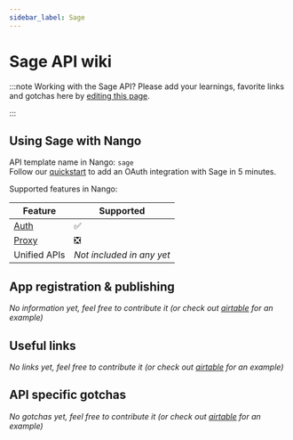 ```yaml
---
sidebar_label: Sage
---
```


# Sage API wiki

:::note Working with the Sage API?
Please add your learnings, favorite links and gotchas here by [editing this page](https://github.com/nangohq/nango/tree/master/docs/docs/providers/sage.md).

:::

## Using Sage with Nango

API template name in Nango: `sage`  
Follow our [quickstart](../quickstart.md) to add an OAuth integration with Sage in 5 minutes.

Supported features in Nango:

| Feature                            | Supported                 |
| ---------------------------------- | ------------------------- |
| [Auth](/nango-auth/core-concepts)  | ✅                        |
| [Proxy](/nango-unified-apis/proxy) | ❎                        |
| Unified APIs                       | _Not included in any yet_ |

## App registration & publishing

_No information yet, feel free to contribute it (or check out [airtable](airtable.md) for an example)_

## Useful links

_No links yet, feel free to contribute it (or check out [airtable](airtable.md) for an example)_

## API specific gotchas

_No gotchas yet, feel free to contribute it (or check out [airtable](airtable.md) for an example)_
